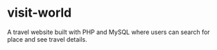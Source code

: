 # visit-world
A travel website built with PHP and MySQL where users can search for place and see travel details.
